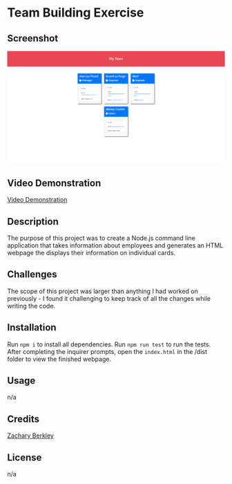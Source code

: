 # Team Building Exercise

## Screenshot
![Team Building Exercise Screenshot](./assets/screenshot.png)

## Video Demonstration
[Video Demonstration](https://drive.google.com/file/d/1AVQmUMkmYnVaYz7jPKfCnFfxMWQ9GN8o/view?usp=sharing)

## Description

The purpose of this project was to create a Node.js command line application that takes information about employees and generates an HTML webpage the displays their information on individual cards.

## Challenges

The scope of this project was larger than anything I had worked on previously - I found it challenging to keep track of all the changes while writing the code.

## Installation

Run `npm i` to install all dependencies. Run `npm run test` to run the tests. After completing the inquirer prompts, open the `index.html` in the /dist folder to view the finished webpage. 

## Usage

 n/a

## Credits


[Zachary Berkley](https://github.com/ZBerkley88)

## License

n/a